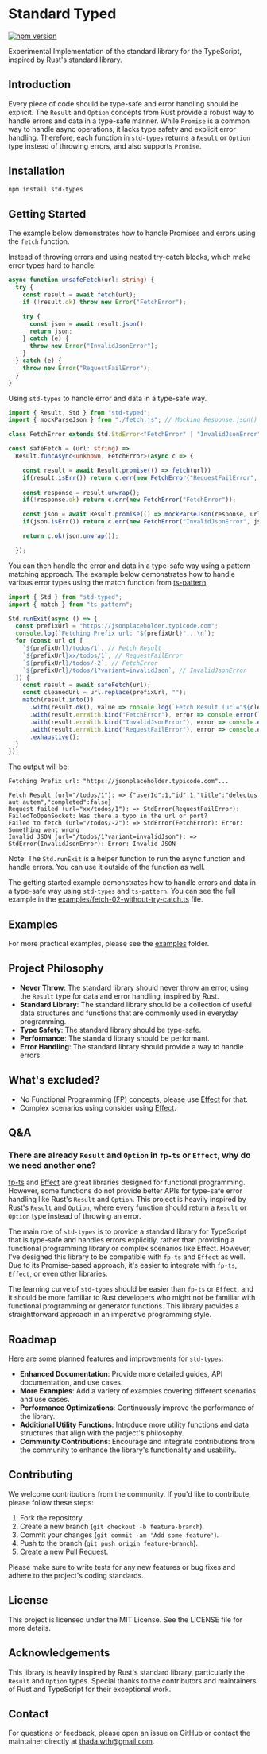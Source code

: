 # Standard Typed

[![npm version](https://img.shields.io/npm/v/std-typed)](https://www.npmjs.com/package/@thaitype/std-typed)

Experimental Implementation of the standard library for the TypeScript, inspired by Rust's standard library. 

## Introduction
Every piece of code should be type-safe and error handling should be explicit. The `Result` and `Option` concepts from Rust provide a robust way to handle errors and data in a type-safe manner. While `Promise` is a common way to handle async operations, it lacks type safety and explicit error handling. Therefore, each function in `std-types` returns a `Result` or `Option` type instead of throwing errors, and also supports `Promise`.

## Installation

```bash
npm install std-types
```

## Getting Started

The example below demonstrates how to handle Promises and errors using the `fetch` function.

Instead of throwing errors and using nested try-catch blocks, which make error types hard to handle:

```ts
async function unsafeFetch(url: string) {
  try {
    const result = await fetch(url);
    if (!result.ok) throw new Error("FetchError");

    try {
      const json = await result.json();
      return json;
    } catch (e) {
      throw new Error("InvalidJsonError");
    }
  } catch (e) {
    throw new Error("RequestFailError");
  }
}
```

Using `std-types` to handle error and data in a type-safe way.

```ts
import { Result, Std } from "std-typed";
import { mockParseJson } from "./fetch.js"; // Mocking Response.json() for testing

class FetchError extends Std.StdError<"FetchError" | "InvalidJsonError" | "RequestFailError"> {}

const safeFetch = (url: string) =>
  Result.funcAsync<unknown, FetchError>(async c => {

    const result = await Result.promise(() => fetch(url))
    if(result.isErr()) return c.err(new FetchError("RequestFailError", result.unwrap()));
    
    const response = result.unwrap();
    if(!response.ok) return c.err(new FetchError("FetchError"));

    const json = await Result.promise(() => mockParseJson(response, url));
    if(json.isErr()) return c.err(new FetchError("InvalidJsonError", json.unwrap()));

    return c.ok(json.unwrap());

  });
```

You can then handle the error and data in a type-safe way using a pattern matching approach. The example below demonstrates how to handle various error types using the match function from [ts-pattern](https://github.com/gvergnaud/ts-pattern).

```ts
import { Std } from "std-typed";
import { match } from "ts-pattern";

Std.runExit(async () => {
  const prefixUrl = "https://jsonplaceholder.typicode.com";
  console.log(`Fetching Prefix url: "${prefixUrl}"...\n`);
  for (const url of [
    `${prefixUrl}/todos/1`, // Fetch Result
    `${prefixUrl}xx/todos/1`, // RequestFailError
    `${prefixUrl}/todos/-2`, // FetchError
    `${prefixUrl}/todos/1?variant=invalidJson`, // InvalidJsonError
  ]) {
    const result = await safeFetch(url);
    const cleanedUrl = url.replace(prefixUrl, "");
    match(result.into())
      .with(result.ok(), value => console.log(`Fetch Result (url="${cleanedUrl}"): => ${JSON.stringify(value.value)}`))
      .with(result.errWith.kind("FetchError"), error => console.error(`Failed to fetch (url="${cleanedUrl}"): => ${error.error}`))
      .with(result.errWith.kind("InvalidJsonError"), error => console.error(`Invalid JSON (url="${cleanedUrl}"): => ${error.error}`))
      .with(result.errWith.kind("RequestFailError"), error => console.error(`Request failed (url="${cleanedUrl}"): => ${error.error}`))
      .exhaustive();
  }
});
```

The output will be:

```
Fetching Prefix url: "https://jsonplaceholder.typicode.com"...

Fetch Result (url="/todos/1"): => {"userId":1,"id":1,"title":"delectus aut autem","completed":false}
Request failed (url="xx/todos/1"): => StdError(RequestFailError): FailedToOpenSocket: Was there a typo in the url or port?
Failed to fetch (url="/todos/-2"): => StdError(FetchError): Error: Something went wrong
Invalid JSON (url="/todos/1?variant=invalidJson"): => StdError(InvalidJsonError): Error: Invalid JSON
```

Note: The `Std.runExit` is a helper function to run the async function and handle errors. You can use it outside of the function as well.

The getting started example demonstrates how to handle errors and data in a type-safe way using `std-types` and `ts-pattern`. You can see the full example in the [examples/fetch-02-without-try-catch.ts](examples/fetch-02-without-try-catch.ts) file.

## Examples

For more practical examples, please see the [examples](examples) folder.

## Project Philosophy

- **Never Throw**: The standard library should never throw an error, using the `Result` type for data and error handling, inspired by Rust.
- **Standard Library**: The standard library should be a collection of useful data structures and functions that are commonly used in everyday programming.
- **Type Safety**: The standard library should be type-safe.
- **Performance**: The standard library should be performant.
- **Error Handling**: The standard library should provide a way to handle errors.

## What's excluded? 
- No Functional Programming (FP) concepts, please use [Effect](https://effect.website/) for that.
- Complex scenarios using consider using [Effect](https://effect.website/).

## Q&A

### There are already `Result` and `Option` in `fp-ts` or `Effect`, why do we need another one?

[fp-ts](https://github.com/gcanti/fp-ts) and [Effect](https://github.com/Effect-TS/effect) are great libraries designed for functional programming. However, some functions do not provide better APIs for type-safe error handling like Rust's `Result` and `Option`. This project is heavily inspired by Rust's `Result` and `Option`, where every function should return a `Result` or `Option` type instead of throwing an error.

The main role of `std-types` is to provide a standard library for TypeScript that is type-safe and handles errors explicitly, rather than providing a functional programming library or complex scenarios like Effect. However, I've designed this library to be compatible with `fp-ts` and `Effect` as well. Due to its Promise-based approach, it's easier to integrate with `fp-ts`, `Effect`, or even other libraries.

The learning curve of `std-types` should be easier than `fp-ts` or `Effect`, and it should be more familiar to Rust developers who might not be familiar with functional programming or generator functions. This library provides a straightforward approach in an imperative programming style.

## Roadmap

Here are some planned features and improvements for `std-types`:

- **Enhanced Documentation**: Provide more detailed guides, API documentation, and use cases.
- **More Examples**: Add a variety of examples covering different scenarios and use cases.
- **Performance Optimizations**: Continuously improve the performance of the library.
- **Additional Utility Functions**: Introduce more utility functions and data structures that align with the project's philosophy.
- **Community Contributions**: Encourage and integrate contributions from the community to enhance the library's functionality and usability.

## Contributing

We welcome contributions from the community. If you'd like to contribute, please follow these steps:

1. Fork the repository.
2. Create a new branch (`git checkout -b feature-branch`).
3. Commit your changes (`git commit -am 'Add some feature'`).
4. Push to the branch (`git push origin feature-branch`).
5. Create a new Pull Request.

Please make sure to write tests for any new features or bug fixes and adhere to the project's coding standards.

## License

This project is licensed under the MIT License. See the LICENSE file for more details.

## Acknowledgements

This library is heavily inspired by Rust's standard library, particularly the `Result` and `Option` types. Special thanks to the contributors and maintainers of Rust and TypeScript for their exceptional work.

## Contact

For questions or feedback, please open an issue on GitHub or contact the maintainer directly at [thada.wth@gmail.com](mailto:thada.wth@gmail.com).